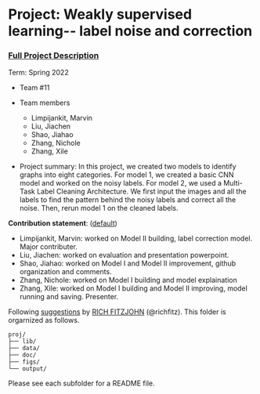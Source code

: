 # Project: Weakly supervised learning-- label noise and correction


### [Full Project Description](doc/project3_desc.md)

Term: Spring 2022

+ Team #11
+ Team members
	+ Limpijankit, Marvin
	+ Liu, Jiachen
	+ Shao, Jiahao
	+ Zhang, Nichole
	+ Zhang, Xile

+ Project summary: In this project, we created two models to identify graphs into eight categories. For model 1, we created a basic CNN model and worked on the noisy labels. For model 2, we used a Multi-Task Label Cleaning Architecture. We first input the images and all the labels to find the pattern behind the noisy labels and correct all the noise. Then, rerun model 1 on the cleaned labels.
	
**Contribution statement**: ([default](doc/a_note_on_contributions.md)) 
+ Limpijankit, Marvin: worked on Model II building, label correction model. Major contributer.
+ Liu, Jiachen: worked on evaluation and presentation powerpoint.
+ Shao, Jiahao: worked on Model I and Model II improvement, github organization and comments.
+ Zhang, Nichole: worked on Model I building and model explaination
+ Zhang, Xile: worked on Model I building and Model II improving, model running and saving. Presenter.

Following [suggestions](http://nicercode.github.io/blog/2013-04-05-projects/) by [RICH FITZJOHN](http://nicercode.github.io/about/#Team) (@richfitz). This folder is orgarnized as follows.

```
proj/
├── lib/
├── data/
├── doc/
├── figs/
└── output/
```

Please see each subfolder for a README file.
